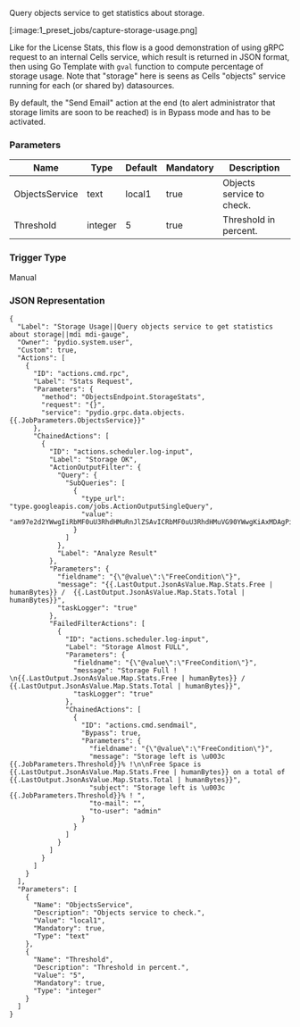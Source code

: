 
Query objects service to get statistics about storage.

[:image:1_preset_jobs/capture-storage-usage.png]

Like for the License Stats, this flow is a good demonstration of using gRPC request to an internal Cells service, which result is returned in JSON format,
then using Go Template with `gval` function to compute percentage of storage usage. Note that "storage" here is seens as Cells "objects" service running for each (or shared by) datasources. 

By default, the "Send Email" action at the end (to alert administrator that storage limits are soon to be reached) is in Bypass mode and has to be activated.

### Parameters

|Name|Type|Default|Mandatory|Description|
|----|----|-------|---------|-----------|
|ObjectsService|text|local1|true|Objects service to check.|
|Threshold|integer|5|true|Threshold in percent.|



### Trigger Type
Manual

### JSON Representation

```
{
  "Label": "Storage Usage||Query objects service to get statistics about storage||mdi mdi-gauge",
  "Owner": "pydio.system.user",
  "Custom": true,
  "Actions": [
    {
      "ID": "actions.cmd.rpc",
      "Label": "Stats Request",
      "Parameters": {
        "method": "ObjectsEndpoint.StorageStats",
        "request": "{}",
        "service": "pydio.grpc.data.objects.{{.JobParameters.ObjectsService}}"
      },
      "ChainedActions": [
        {
          "ID": "actions.scheduler.log-input",
          "Label": "Storage OK",
          "ActionOutputFilter": {
            "Query": {
              "SubQueries": [
                {
                  "type_url": "type.googleapis.com/jobs.ActionOutputSingleQuery",
                  "value": "am97e2d2YWwgIiRbMF0uU3RhdHMuRnJlZSAvICRbMF0uU3RhdHMuVG90YWwgKiAxMDAgPiAkWzFdIiAuTGFzdE91dHB1dC5Kc29uQXNWYWx1ZS5NYXAgLkpvYlBhcmFtZXRlcnMuVGhyZXNob2xkfX0="
                }
              ]
            },
            "Label": "Analyze Result"
          },
          "Parameters": {
            "fieldname": "{\"@value\":\"FreeCondition\"}",
            "message": "{{.LastOutput.JsonAsValue.Map.Stats.Free | humanBytes}} /  {{.LastOutput.JsonAsValue.Map.Stats.Total | humanBytes}}",
            "taskLogger": "true"
          },
          "FailedFilterActions": [
            {
              "ID": "actions.scheduler.log-input",
              "Label": "Storage Almost FULL",
              "Parameters": {
                "fieldname": "{\"@value\":\"FreeCondition\"}",
                "message": "Storage Full ! \n{{.LastOutput.JsonAsValue.Map.Stats.Free | humanBytes}} /  {{.LastOutput.JsonAsValue.Map.Stats.Total | humanBytes}}",
                "taskLogger": "true"
              },
              "ChainedActions": [
                {
                  "ID": "actions.cmd.sendmail",
                  "Bypass": true,
                  "Parameters": {
                    "fieldname": "{\"@value\":\"FreeCondition\"}",
                    "message": "Storage left is \u003c {{.JobParameters.Threshold}}% !\n\nFree Space is {{.LastOutput.JsonAsValue.Map.Stats.Free | humanBytes}} on a total of  {{.LastOutput.JsonAsValue.Map.Stats.Total | humanBytes}}",
                    "subject": "Storage left is \u003c {{.JobParameters.Threshold}}% ! ",
                    "to-mail": "",
                    "to-user": "admin"
                  }
                }
              ]
            }
          ]
        }
      ]
    }
  ],
  "Parameters": [
    {
      "Name": "ObjectsService",
      "Description": "Objects service to check.",
      "Value": "local1",
      "Mandatory": true,
      "Type": "text"
    },
    {
      "Name": "Threshold",
      "Description": "Threshold in percent.",
      "Value": "5",
      "Mandatory": true,
      "Type": "integer"
    }
  ]
}
```
